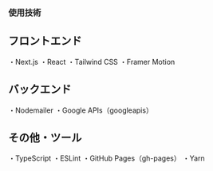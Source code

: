 ### 使用技術

## フロントエンド
・Next.js
・React
・Tailwind CSS
・Framer Motion

## バックエンド
・Nodemailer
・Google APIs（googleapis）

## その他・ツール
・TypeScript
・ESLint
・GitHub Pages（gh-pages）
・Yarn
